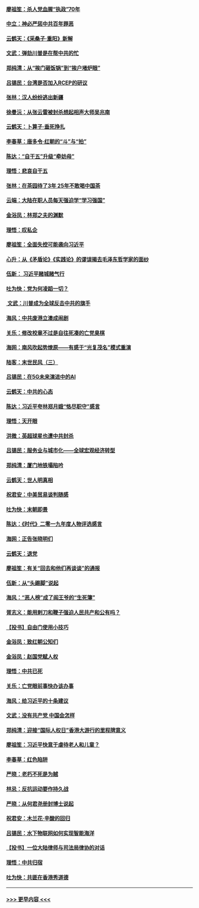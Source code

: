 #### [廖祖笙：杀人党血腥“执政”70年](../pages/nsc993/n11745144.md?t=12260611) 
#### [中立：神必严惩中共百年罪恶](../pages/nsc993/n11744970.md?t=12260611) 
#### [云鹤天：《采桑子‧重阳》新解](../pages/nsc993/n11744948.md?t=12260611) 
#### [文武：弹劾川普是在帮中共的忙](../pages/nsc993/n11744758.md?t=12260611) 
#### [郑纯清：从“挨门砸饭锅”到“挨户堵炉眼”](../pages/nsc993/n11744745.md?t=12260611) 
#### [吕锡民：台湾是否加入RCEP的研议](../pages/nsc993/n11744701.md?t=12260611) 
#### [张林：汉人纷纷逃出新疆](../pages/nsc993/n11743530.md?t=12260611) 
#### [徐曼沅：从张云雷被封杀想起相声大师吴兆南](../pages/nsc993/n11741816.md?t=12260611) 
#### [云鹤天：卜算子‧垂死挣扎](../pages/nsc993/n11739956.md?t=12260611) 
#### [李春草：唐多令‧红朝的“斗”与“拍”](../pages/nsc993/n11739830.md?t=12260611) 
#### [陈达：“自干五”升级“牵妨母”](../pages/nsc993/n11739724.md?t=12260611) 
#### [理悟：悲哀自干五](../pages/nsc993/n11739547.md?t=12260611) 
#### [张林：在茶园待了3年 25年不敢喝中国茶](../pages/nsc993/n11739240.md?t=12260611) 
#### [云端：大陆在职人员每天强迫学“学习强国”](../pages/nsc993/n11738735.md?t=12260611) 
#### [金浴凤：林郑之夫的渊默](../pages/nsc993/n11737735.md?t=12260611) 
#### [理悟：叹私企](../pages/nsc993/n11737715.md?t=12260611) 
#### [廖祖笙：全面失控可能袭向习近平](../pages/nsc993/n11737704.md?t=12260611) 
#### [心升：从《矛盾论》《实践论》的谬误揭去毛泽东哲学家的面纱](../pages/nsc993/n11736962.md?t=12260611) 
#### [伍新： 习近平赌城赌气行](../pages/nsc993/n11736929.md?t=12260611) 
#### [吐为快：党为何凌蹈一切？](../pages/nsc993/n11736915.md?t=12260611) 
#### [ 文武：川普成为全球反击中共的旗手](../pages/nsc993/n11736882.md?t=12260611) 
#### [海风：中共废港立澳成闹剧](../pages/nsc993/n11735857.md?t=12260611) 
#### [关乐：修改校章不过是自往死凑的亡党臭棋](../pages/nsc993/n11735097.md?t=12260611) 
#### [海网：南风吹起势燎原——有感于“光复茂名”模式重演](../pages/nsc993/n11732308.md?t=12260611) 
#### [陆客：末世民风（三）](../pages/nsc993/n11732211.md?t=12260611) 
#### [吕锡民：在5G未来演进中的AI](../pages/nsc993/n11730010.md?t=12260611) 
#### [云鹤天：中共的心态](../pages/nsc993/n11729906.md?t=12260611) 
#### [陈达：习近平夸林郑月娥“恪尽职守”感言](../pages/nsc993/n11729881.md?t=12260611) 
#### [理悟：天开眼](../pages/nsc993/n11729699.md?t=12260611) 
#### [洪微：英超球星也遭中共封杀](../pages/nsc993/n11727243.md?t=12260611) 
#### [吕锡民：服务业与城市化——全球宏观经济转型](../pages/nsc993/n11725845.md?t=12260611) 
#### [郑纯清：厦门地铁塌陷吟](../pages/nsc993/n11725813.md?t=12260611) 
#### [云鹤天：世人明真相](../pages/nsc993/n11725621.md?t=12260611) 
#### [祝君安：中美贸易谈判随感](../pages/nsc993/n11725609.md?t=12260611) 
#### [吐为快：末朝即景](../pages/nsc993/n11723365.md?t=12260611) 
#### [陈达：《时代》二零一九年度人物评选感言](../pages/nsc993/n11723337.md?t=12260611) 
#### [海网：正告张晓明们](../pages/nsc993/n11723228.md?t=12260611) 
#### [云鹤天：退党](../pages/nsc993/n11723056.md?t=12260611) 
#### [廖祖笙：有关“回去和他们再谈谈”的通报](../pages/nsc993/n11722442.md?t=12260611) 
#### [伍新：从“头踢脚”说起](../pages/nsc993/n11722429.md?t=12260611) 
#### [海风：“恶人榜”成了阎王爷的“生死簿”](../pages/nsc993/n11722272.md?t=12260611) 
#### [胥志义：能用剌刀和鞭子强迫人民共产和公有吗？](../pages/nsc993/n11720569.md?t=12260611) 
#### [【投书】自由门使用小技巧](../pages/nsc993/n11720180.md?t=12260611) 
#### [金浴凤：致红朝公知们](../pages/nsc993/n11720563.md?t=12260611) 
#### [金浴凤：赵国党赋人权](../pages/nsc993/n11720533.md?t=12260611) 
#### [理悟：中共已死](../pages/nsc993/n11720233.md?t=12260611) 
#### [关乐：亡党眼前事快办该办事](../pages/nsc993/n11719160.md?t=12260611) 
#### [海风：给习近平的十条建议](../pages/nsc993/n11717616.md?t=12260611) 
#### [文武：没有共产党 中国会怎样](../pages/nsc993/n11717584.md?t=12260611) 
#### [郑纯清：迎接“国际人权日”香港大游行的里程牌意义](../pages/nsc993/n11717417.md?t=12260611) 
#### [廖祖笙：习近平快意于虐待老人和儿童？](../pages/nsc993/n11715313.md?t=12260611) 
#### [李春草：红色陷阱](../pages/nsc993/n11715029.md?t=12260611) 
#### [严晓：老朽不死是为贼](../pages/nsc993/n11712910.md?t=12260611) 
#### [林忌：反抗运动要作持久战](../pages/nsc993/n11712623.md?t=12260611) 
#### [严晓：从何君尧册封博士说起](../pages/nsc993/n11712465.md?t=12260611) 
#### [祝君安：木兰花·辛酸的回归](../pages/nsc993/n11712381.md?t=12260611) 
#### [吕锡民：水下物联网如何实现智能海洋](../pages/nsc993/n11711158.md?t=12260611) 
#### [【投书】一位大陆律师与司法局律协的对话](../pages/nsc993/n11709675.md?t=12260611) 
#### [理悟：中共归宿](../pages/nsc993/n11710059.md?t=12260611) 
#### [吐为快：共匪在香港秀道德](../pages/nsc993/n11709979.md?t=12260611) 

----
#### [ >>> 更早内容 <<< ](../indexes/nsc993-earlier.md)
